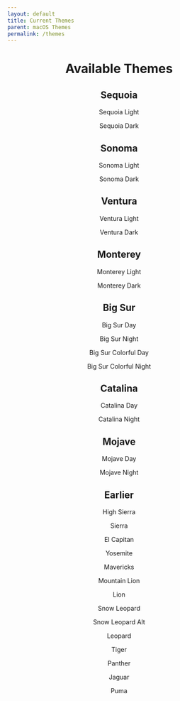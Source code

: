 ```yaml
---
layout: default
title: Current Themes
parent: macOS Themes
permalink: /themes
---
```


<h1 align="center">Available Themes</h1>

<h2 align="center">Sequoia</h2>
<p align="center">Sequoia Light</p>
<p align="center">Sequoia Dark</p>

<h2 align="center">Sonoma</h2>
<p align="center">Sonoma Light</p>
<p align="center">Sonoma Dark</p>

<h2 align="center">Ventura</h2>
<p align="center">Ventura Light</p>
<p align="center">Ventura Dark</p>

<h2 align="center">Monterey</h2>
<p align="center">Monterey Light</p>
<p align="center">Monterey Dark</p>

<h2 align="center">Big Sur</h2>
<p align="center">Big Sur Day</p>
<p align="center">Big Sur Night</p>
<p align="center">Big Sur Colorful Day</p>
<p align="center">Big Sur Colorful Night</p>

<h2 align="center">Catalina</h2>
<p align="center">Catalina Day</p>
<p align="center">Catalina Night</p>

<h2 align="center">Mojave</h2>
<p align="center">Mojave Day</p>
<p align="center">Mojave Night</p>

<h2 align="center">Earlier</h2>
<p align="center">High Sierra</p>
<p align="center">Sierra</p>
<p align="center">El Capitan</p>
<p align="center">Yosemite</p>
<p align="center">Mavericks</p>
<p align="center">Mountain Lion</p>
<p align="center">Lion</p>
<p align="center">Snow Leopard</p>
<p align="center">Snow Leopard Alt</p>
<p align="center">Leopard</p>
<p align="center">Tiger</p>
<p align="center">Panther</p>
<p align="center">Jaguar</p>
<p align="center">Puma</p>